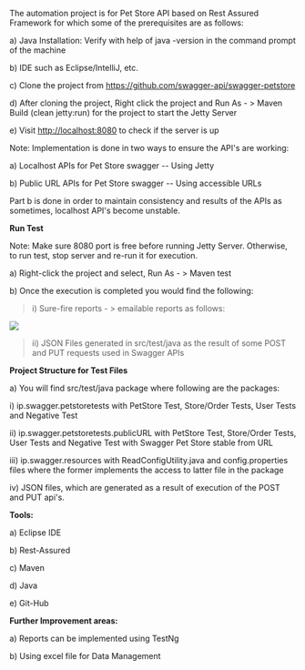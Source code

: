 The automation project is for Pet Store API based on Rest Assured
Framework for which some of the prerequisites are as follows:

a\) Java Installation: Verify with help of java -version in the command
prompt of the machine

b\) IDE such as Eclipse/IntelliJ, etc.

c\) Clone the project from
<https://github.com/swagger-api/swagger-petstore>

d\) After cloning the project, Right click the project and Run As - \>
Maven Build (clean jetty:run) for the project to start the Jetty Server

e\) Visit <http://localhost:8080> to check if the server is up

Note: Implementation is done in two ways to ensure the API's are
working:

a\) Localhost APIs for Pet Store swagger -- Using Jetty

b\) Public URL APIs for Pet Store swagger -- Using accessible URLs

Part b is done in order to maintain consistency and results of the APIs
as sometimes, localhost API's become unstable.

**Run Test**

Note: Make sure 8080 port is free before running Jetty Server. Otherwise, to run test, stop server and re-run it for execution. 

a\) Right-click the project and select, Run As - \> Maven test

b\) Once the execution is completed you would find the following:

> i\) Sure-fire reports - \> emailable reports as follows:
> 
<img src="https://github.com/aryanTest/Java-Simple-Project/blob/main/TestResults.PNG">


> ii) JSON Files generated in src/test/java as the result of some POST
> and PUT requests used in Swagger APIs


**Project Structure for Test Files**

a\) You will find src/test/java package where following are the
packages:

i\) ip.swagger.petstoretests with PetStore Test, Store/Order Tests, User
Tests and Negative Test

ii\) ip.swagger.petstoretests.publicURL with PetStore Test, Store/Order
Tests, User Tests and Negative Test with Swagger Pet Store stable from
URL

iii\) ip.swagger.resources with ReadConfigUtility.java and
config.properties files where the former implements the access to latter
file in the package

iv\) JSON files, which are generated as a result of execution of the
POST and PUT api's.

**Tools:**

a\) Eclipse IDE

b\) Rest-Assured

c\) Maven

d\) Java

e\) Git-Hub

**Further Improvement areas:**

a\) Reports can be implemented using TestNg

b\) Using excel file for Data Management
